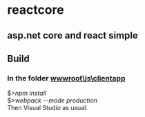 # reactcore
## asp.net core and react simple
## Build 
### In the folder [wwwroot\js\clientapp]()<br/> 
$>*npm install*<br/>
$>*webpack --mode production*<br/>
Then Visual Studio as usual.

